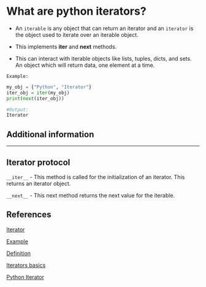 # What are python iterators?

* An `iterable` is any object that can return an iterator and an `iterator` is the object used to iterate over an iterable object.

* This implements __iter__ and __next__ methods.

* This can interact with iterable objects like lists, tuples, dicts, and sets. An object which will return data, one element at a time.

`Example:`

```python
my_obj = {"Python", "Iterator"}
iter_obj = iter(my_obj)
print(next(iter_obj))

#Output:
Iterator
```

## Additional information

___

## Iterator protocol

`__iter__` - This method  is called for the initialization of an iterator. This returns an iterator object.

`__next__` - This next method returns the next value for the iterable.

## References

[Iterator](https://www.pythontutorial.net/advanced-python/python-iterators/)

[Example](https://www.edureka.co/blog/python-iterator)

[Definition](https://blog.avenuecode.com/containers-iterables-iterators-and-generators)

[Iterators basics](https://www.geeksforgeeks.org/iterators-in-python/)

[Python Iterator](https://www.programiz.com/python-programming/iterator)

